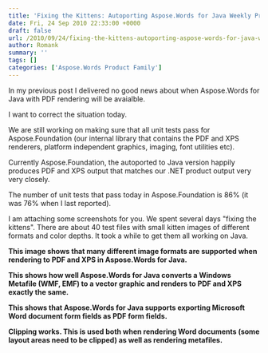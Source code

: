 ```yaml
---
title: 'Fixing the Kittens: Autoporting Aspose.Words for Java Weekly Progress - 24th Sep 2010'
date: Fri, 24 Sep 2010 22:33:00 +0000
draft: false
url: /2010/09/24/fixing-the-kittens-autoporting-aspose-words-for-java-weekly-progress-24th-sep-2010/
author: Romank
summary: ''
tags: []
categories: ['Aspose.Words Product Family']
---
```


In my previous post I delivered no good news about when Aspose.Words for Java with PDF rendering will be avaialble.

I want to correct the situation today.

We are still working on making sure that all unit tests pass for Aspose.Foundation (our internal library that contains the PDF and XPS renderers, platform independent graphics, imaging, font utilities etc).

Currently Aspose.Foundation, the autoported to Java version happily produces PDF and XPS output that matches our .NET product output very very closely.

The number of unit tests that pass today in Aspose.Foundation is 86% (it was 76% when I last reported).

I am attaching some screenshots for you. We spent several days "fixing the kittens". There are about 40 test files with small kitten images of different formats and color depths. It took a while to get them all working on Java.

**This image shows that many different image formats are supported when rendering to PDF and XPS in Aspose.Words for Java.**  

**This shows how well Aspose.Words for Java converts a Windows Metafile (WMF, EMF) to a vector graphic and renders to PDF and XPS exactly the same.**  

**This shows that Aspose.Words for Java supports exporting Microsoft Word document form fields as PDF form fields.**  

**Clipping works. This is used both when rendering Word documents (some layout areas need to be clipped) as well as rendering metafiles.**








